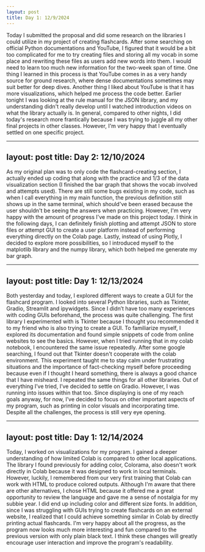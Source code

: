 ```yaml
---
layout: post
title: Day 1: 12/9/2024
---
```


Today I submitted the proposal and did some research on the libraries I could utilize in my project of creating flashcards. After some searching on official Python documentations and YouTube, I figured that it would be a bit too complicated for me to try creating files and storing all my vocab in some place and rewriting these files as users add new words into them. I would need to learn too much new information for the two-week span of time. One thing I learned in this process is that YouTube comes in as a very handy source for ground research, where dense documentations sometimes may suit better for deep dives. Another thing I liked about YouTube is that it has more visualizations, which helped me process the code better. Earlier tonight I was looking at the rule manual for the JSON library, and my understanding didn't really develop until I watched introduction videos on what the library actually is. In general, compared to other nights, I did today's research more frantically because I was trying to juggle all my other final projects in other classes. However, I'm very happy that I eventually settled on one specific project. 

---
layout: post
title: Day 2: 12/10/2024
---

As my original plan was to only code the flashcard-creating section, I actually ended up coding that along with the practice and 1/3 of the data visualization section (I finished the bar graph that shows the vocab involved and attempts used). There are still some bugs existing in my code, such as when I call everything in my main function, the previous definition still shows up in the same terminal, which should've been erased because the user shouldn't be seeing the answers when practicing. However, I'm very happy with the amount of progress I've made on this project today. I think in the following days, I can definitely finish plotting and attempt JSON to store files or attempt GUI to create a user platform instead of performing everything directly on the Colab page. Lastly, instead of using Plotly, I decided to explore more possibilities, so I introduced myself to the matplotlib library and the numpy library, which both helped me generate my bar graph.

---
layout: post
title: Day 1: 12/13/2024
---
Both yesterday and today, I explored different ways to create a GUI for the flashcard program. I looked into several Python libraries, such as Tkinter, Gradio, Streamlit and ipywidgets. Since I didn’t have too many experiences with coding GUIs beforehand, the process was quite challenging. The first library I experimented with is Tkinter because I thought you recommended it to my friend who is also trying to create a GUI. To familiarize myself, I explored its documentation and found simple snippets of code from online websites to see the basics. However, when I tried running that in my colab notebook, I encountered the same issue repeatedly. After some google searching, I found out that Tkinter doesn't cooperate with the colab environment. This experiment taught me to stay calm under frustrating situations and the importance of fact-checking myself before proceeding because even if I thought I heard something, there is always a good chance that I have misheard. I repeated the same things for all other libraries. Out of everything I’ve tried, I’ve decided to settle on Gradio. However, I was running into issues within that too. Since displaying is one of my reach goals anyway, for now, I’ve decided to focus on other important aspects of my program, such as printing in color visuals and incorporating time. Despite all the challenges, the process is still very eye opening.

---
layout: post
title: Day 1: 12/14/2024
---
Today, I worked on visualizations for my program. I gained a deeper understanding of how limited Colab is compared to other local applications. The library I found previously for adding color, Colorama, also doesn't work directly in Colab because it was designed to work in local terminals. However, luckily, I remembered from our very first training that Colab can work with HTML to produce colored outputs. Although I'm aware that there are other alternatives, I chose HTML because it offered me a great opportunity to review the language and gave me a sense of nostalgia for my subbie year. I did end up including color and different size fonts. In addition, since I was struggling with GUIs trying to create flashcards on an external website, I realized that I could achieve something similar in Colab by directly printing actual flashcards. I'm very happy about all the progress, as the program now looks much more interesting and fun compared to the previous version with only plain black text. I think these changes will greatly encourage user interaction and improve the program's readability. 
